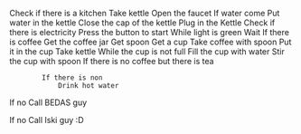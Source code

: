 Check if there is a kitchen
Take kettle 
Open the faucet
If water come
	Put water in the kettle
	Close the cap of the kettle
	Plug in the Kettle
	Check if there is electricity
		Press the button  to start
			While light is green
				Wait
			If there is coffee
				Get the coffee jar
				Get spoon
				Get a cup
				Take coffee with spoon
				Put it in the cup
				Take kettle
				While the cup is not full
					Fill the cup with water
				Stir the cup with spoon
			If there is no coffee but there is tea
					
			If there is non 
				Drink hot water
If no 
Call BEDAS guy
	
If no
	Call Iski guy :D

